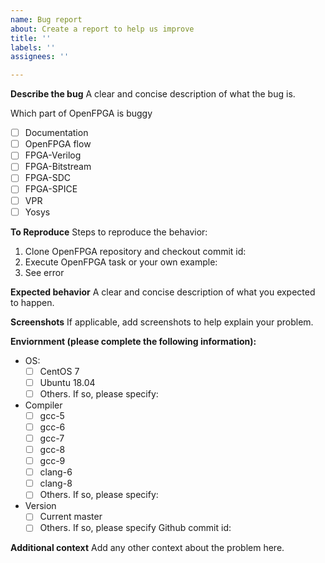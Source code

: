 ```yaml
---
name: Bug report
about: Create a report to help us improve
title: ''
labels: ''
assignees: ''

---
```


**Describe the bug**
A clear and concise description of what the bug is.

Which part of OpenFPGA is buggy
- [ ] Documentation
- [ ] OpenFPGA flow
- [ ] FPGA-Verilog
- [ ] FPGA-Bitstream
- [ ] FPGA-SDC
- [ ] FPGA-SPICE
- [ ] VPR
- [ ] Yosys

**To Reproduce**
Steps to reproduce the behavior:
1. Clone OpenFPGA repository and checkout commit id: <The problem commit id>
2. Execute OpenFPGA task or your own example: <more details>
3. See error

**Expected behavior**
A clear and concise description of what you expected to happen.

**Screenshots**
If applicable, add screenshots to help explain your problem.

**Enviornment (please complete the following information):**
 - OS: 
   - [ ] CentOS 7
   - [ ] Ubuntu 18.04
   - [ ] Others. If so, please specify:
 - Compiler
   - [ ] gcc-5
   - [ ] gcc-6
   - [ ] gcc-7
   - [ ] gcc-8
   - [ ] gcc-9
   - [ ] clang-6
   - [ ] clang-8
   - [ ] Others. If so, please specify:
 - Version
   - [ ] Current master
   - [ ] Others. If so, please specify Github commit id: 

**Additional context**
Add any other context about the problem here.
